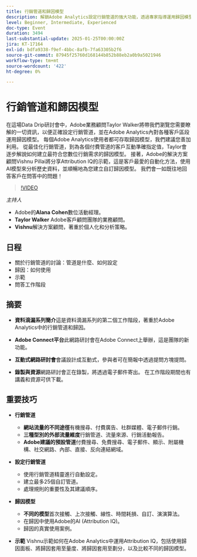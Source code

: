 ```yaml
---
title: 行銷管道和歸因模型
description: 解鎖Adobe Analytics設定行銷管道的強大功能，透過專家指導運用歸因模型
level: Beginner, Intermediate, Experienced
doc-type: Event
duration: 3494
last-substantial-update: 2025-01-25T00:00:00Z
jira: KT-17164
exl-id: bdfa9338-f9ef-4bbc-8afb-7fa63305b2f6
source-git-commit: 87945f25760d168144b852b88eb2a0b9a5021946
workflow-type: tm+mt
source-wordcount: '422'
ht-degree: 0%

---
```


# 行銷管道和歸因模型

在這場Data Drip研討會中，Adobe業務顧問Taylor Walker將帶我們瀏覽您需要瞭解的一切資訊，以便正確設定行銷管道，並在Adobe Analytics內對各種客戶區段運用歸因模型。 每個Adobe Analytics使用者都可存取歸因模型，我們建議您善加利用。 從最佳化行銷管道，到為各個付費管道的客戶互動準確指定值，Taylor會逐步解說如何建立最符合您數位行銷需求的歸因模型。 接著，Adobe的解決方案顧問Vishnu Pillai將分享Attribution IQ的示範，這是客戶最愛的自動化方法，使用AI模型來分析歷史資料，並順暢地為您建立自訂歸因模型。 我們會一如既往地回答客戶在問答中的問題！

>[!VIDEO](https://video.tv.adobe.com/v/3443020/?learn=on&enablevpops)

*主持人*

* Adobe的&#x200B;**Alana Cohen**&#x200B;數位活動經理。
* **Taylor Walker** Adobe客戶顧問團隊的業務顧問。
* **Vishnu**&#x200B;解決方案顧問，著重於個人化和分析策略。

## 日程

* 關於行銷管道的討論：管道是什麼、如何設定
* 歸因：如何使用
* 示範
* 問答工作階段

## 摘要

* **資料滴漏系列簡介**&#x200B;這是資料滴漏系列的第二個工作階段，著重於Adobe Analytics中的行銷管道和歸因。

* **Adobe Connect平台**&#x200B;此網路研討會在Adobe Connect上舉辦，這是團隊的新功能。

* **互動式網路研討會**&#x200B;會議設計成互動式，參與者可在簡報中透過提問方塊提問。

* **錄製與資源**&#x200B;網路研討會正在錄製，將透過電子郵件寄出。 在工作階段期間也有講義和資源可供下載。

## 重要技巧

* **行銷管道**

   * **網站流量的不同途徑**&#x200B;有機搜尋、付費廣告、社群媒體、電子郵件行銷。
   * **三種型別的外部流量維度**&#x200B;行銷管道、流量來源、行銷活動報告。
   * **Adobe建議的預設管道**&#x200B;付費搜尋、免費搜尋、電子郵件、顯示、附屬機構、社交網路、內部、直接、反向連結網域。

* **設定行銷管道**

   * 使用行銷管道精靈進行自動設定。
   * 建立最多25個自訂管道。
   * 處理規則的重要性及其建議順序。

* **歸因模型**

   * **不同的模型**&#x200B;首次接觸、上次接觸、線性、時間耗損、自訂、演演算法。
   * 在歸因中使用Adobe的AI (Attribution IQ)。
   * 歸因的真實使用案例。

* **示範** Vishnu示範如何在Adobe Analytics中運用Attribution IQ，包括使用歸因面板、將歸因套用至量度、將歸因套用至劃分，以及比較不同的歸因模型。
